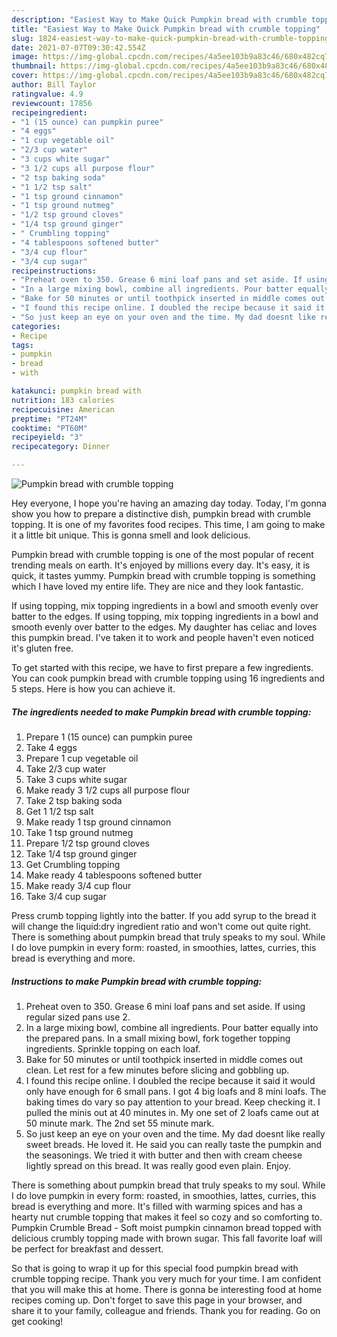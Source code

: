 ```yaml
---
description: "Easiest Way to Make Quick Pumpkin bread with crumble topping"
title: "Easiest Way to Make Quick Pumpkin bread with crumble topping"
slug: 1824-easiest-way-to-make-quick-pumpkin-bread-with-crumble-topping
date: 2021-07-07T09:30:42.554Z
image: https://img-global.cpcdn.com/recipes/4a5ee103b9a83c46/680x482cq70/pumpkin-bread-with-crumble-topping-recipe-main-photo.jpg
thumbnail: https://img-global.cpcdn.com/recipes/4a5ee103b9a83c46/680x482cq70/pumpkin-bread-with-crumble-topping-recipe-main-photo.jpg
cover: https://img-global.cpcdn.com/recipes/4a5ee103b9a83c46/680x482cq70/pumpkin-bread-with-crumble-topping-recipe-main-photo.jpg
author: Bill Taylor
ratingvalue: 4.9
reviewcount: 17856
recipeingredient:
- "1 (15 ounce) can pumpkin puree"
- "4 eggs"
- "1 cup vegetable oil"
- "2/3 cup water"
- "3 cups white sugar"
- "3 1/2 cups all purpose flour"
- "2 tsp baking soda"
- "1 1/2 tsp salt"
- "1 tsp ground cinnamon"
- "1 tsp ground nutmeg"
- "1/2 tsp ground cloves"
- "1/4 tsp ground ginger"
- " Crumbling topping"
- "4 tablespoons softened butter"
- "3/4 cup flour"
- "3/4 cup sugar"
recipeinstructions:
- "Preheat oven to 350. Grease 6 mini loaf pans and set aside. If using regular sized pans use 2."
- "In a large mixing bowl, combine all ingredients. Pour batter equally into the prepared pans. In a small mixing bowl, fork together topping ingredients. Sprinkle topping on each loaf."
- "Bake for 50 minutes or until toothpick inserted in middle comes out clean. Let rest for a few minutes before slicing and gobbling up."
- "I found this recipe online. I doubled the recipe because it said it would only have enough for 6 small pans. I got 4 big loafs and 8 mini loafs. The baking times do vary so pay attention to your bread. Keep checking it. I pulled the minis out at 40 minutes in. My one set of 2 loafs came out at 50 minute mark. The 2nd set 55 minute mark."
- "So just keep an eye on your oven and the time. My dad doesnt like really sweet breads. He loved it. He said you can really taste the pumpkin and the seasonings. We tried it with butter and then with cream cheese lightly spread on this bread. It was really good even plain. Enjoy."
categories:
- Recipe
tags:
- pumpkin
- bread
- with

katakunci: pumpkin bread with 
nutrition: 183 calories
recipecuisine: American
preptime: "PT24M"
cooktime: "PT60M"
recipeyield: "3"
recipecategory: Dinner

---
```



![Pumpkin bread with crumble topping](https://img-global.cpcdn.com/recipes/4a5ee103b9a83c46/680x482cq70/pumpkin-bread-with-crumble-topping-recipe-main-photo.jpg)

Hey everyone, I hope you're having an amazing day today. Today, I'm gonna show you how to prepare a distinctive dish, pumpkin bread with crumble topping. It is one of my favorites food recipes. This time, I am going to make it a little bit unique. This is gonna smell and look delicious.

Pumpkin bread with crumble topping is one of the most popular of recent trending meals on earth. It's enjoyed by millions every day. It's easy, it is quick, it tastes yummy. Pumpkin bread with crumble topping is something which I have loved my entire life. They are nice and they look fantastic.

If using topping, mix topping ingredients in a bowl and smooth evenly over batter to the edges. If using topping, mix topping ingredients in a bowl and smooth evenly over batter to the edges. My daughter has celiac and loves this pumpkin bread. I&#39;ve taken it to work and people haven&#39;t even noticed it&#39;s gluten free.


To get started with this recipe, we have to first prepare a few ingredients. You can cook pumpkin bread with crumble topping using 16 ingredients and 5 steps. Here is how you can achieve it.

<!--inarticleads1-->

##### The ingredients needed to make Pumpkin bread with crumble topping:

1. Prepare 1 (15 ounce) can pumpkin puree
1. Take 4 eggs
1. Prepare 1 cup vegetable oil
1. Take 2/3 cup water
1. Take 3 cups white sugar
1. Make ready 3 1/2 cups all purpose flour
1. Take 2 tsp baking soda
1. Get 1 1/2 tsp salt
1. Make ready 1 tsp ground cinnamon
1. Take 1 tsp ground nutmeg
1. Prepare 1/2 tsp ground cloves
1. Take 1/4 tsp ground ginger
1. Get  Crumbling topping
1. Make ready 4 tablespoons softened butter
1. Make ready 3/4 cup flour
1. Take 3/4 cup sugar


Press crumb topping lightly into the batter. If you add syrup to the bread it will change the liquid:dry ingredient ratio and won&#39;t come out quite right. There is something about pumpkin bread that truly speaks to my soul. While I do love pumpkin in every form: roasted, in smoothies, lattes, curries, this bread is everything and more. 

<!--inarticleads2-->

##### Instructions to make Pumpkin bread with crumble topping:

1. Preheat oven to 350. Grease 6 mini loaf pans and set aside. If using regular sized pans use 2.
1. In a large mixing bowl, combine all ingredients. Pour batter equally into the prepared pans. In a small mixing bowl, fork together topping ingredients. Sprinkle topping on each loaf.
1. Bake for 50 minutes or until toothpick inserted in middle comes out clean. Let rest for a few minutes before slicing and gobbling up.
1. I found this recipe online. I doubled the recipe because it said it would only have enough for 6 small pans. I got 4 big loafs and 8 mini loafs. The baking times do vary so pay attention to your bread. Keep checking it. I pulled the minis out at 40 minutes in. My one set of 2 loafs came out at 50 minute mark. The 2nd set 55 minute mark.
1. So just keep an eye on your oven and the time. My dad doesnt like really sweet breads. He loved it. He said you can really taste the pumpkin and the seasonings. We tried it with butter and then with cream cheese lightly spread on this bread. It was really good even plain. Enjoy.


There is something about pumpkin bread that truly speaks to my soul. While I do love pumpkin in every form: roasted, in smoothies, lattes, curries, this bread is everything and more. It&#39;s filled with warming spices and has a hearty nut crumble topping that makes it feel so cozy and so comforting to. Pumpkin Crumble Bread - Soft moist pumpkin cinnamon bread topped with delicious crumbly topping made with brown sugar. This fall favorite loaf will be perfect for breakfast and dessert. 

So that is going to wrap it up for this special food pumpkin bread with crumble topping recipe. Thank you very much for your time. I am confident that you will make this at home. There is gonna be interesting food at home recipes coming up. Don't forget to save this page in your browser, and share it to your family, colleague and friends. Thank you for reading. Go on get cooking!

